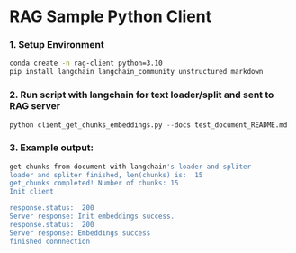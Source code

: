 # RAG Sample Python Client
### 1. Setup Environment
```bash
conda create -n rag-client python=3.10
pip install langchain langchain_community unstructured markdown
```

### 2. Run script with langchain for text loader/split and sent to RAG server
```python
python client_get_chunks_embeddings.py --docs test_document_README.md
```

### 3. Example output: 
```bash
get chunks from document with langchain's loader and spliter
loader and spliter finished, len(chunks) is:  15
get_chunks completed! Number of chunks: 15
Init client

response.status:  200
Server response: Init embeddings success.
response.status:  200
Server response: Embeddings success
finished connnection
```

